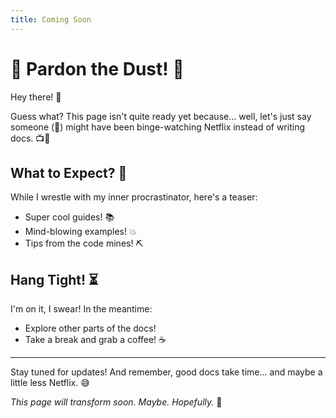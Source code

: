 ```yaml
---
title: Coming Soon
---
```


# 🚧 Pardon the Dust! 🚧

Hey there! 👋

Guess what? This page isn't quite ready yet because... well, let's just say someone (👀) might have been binge-watching Netflix instead of writing docs. 📺🍿

## What to Expect? 🧐

While I wrestle with my inner procrastinator, here's a teaser:
- Super cool guides! 📚
- Mind-blowing examples! 💥
- Tips from the code mines! ⛏️

## Hang Tight! ⏳

I'm on it, I swear! In the meantime:
- Explore other parts of the docs!
- Take a break and grab a coffee! ☕

---

Stay tuned for updates! And remember, good docs take time... and maybe a little less Netflix. 😅

*This page will transform soon. Maybe. Hopefully.* 🤞
